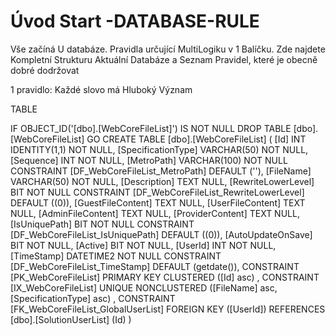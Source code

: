 ﻿# Úvod   Start -DATABASE-RULE  

Vše začíná U databáze. 
Pravidla určující MultiLogiku v 1 Balíčku.
Zde najdete Kompletní Strukturu Aktuální Databáze
a Seznam Pravidel, které je obecně dobré dodržovat

1 pravidlo: Každé slovo má Hluboký Význam

TABLE


 IF OBJECT_ID('[dbo].[WebCoreFileList]') IS NOT NULL 
 DROP TABLE [dbo].[WebCoreFileList] 
 GO
 CREATE TABLE [dbo].[WebCoreFileList] ( 
 [Id]                 INT              IDENTITY(1,1)          NOT NULL,
 [SpecificationType]  VARCHAR(50)                             NOT NULL,
 [Sequence]           INT                                     NOT NULL,
 [MetroPath]          VARCHAR(100)                            NOT NULL  CONSTRAINT [DF_WebCoreFileList_MetroPath] DEFAULT (''),
 [FileName]           VARCHAR(50)                             NOT NULL,
 [Description]        TEXT                                        NULL,
 [RewriteLowerLevel]  BIT                                     NOT NULL  CONSTRAINT [DF_WebCoreFileList_RewriteLowerLevel] DEFAULT ((0)),
 [GuestFileContent]   TEXT                                        NULL,
 [UserFileContent]    TEXT                                        NULL,
 [AdminFileContent]   TEXT                                        NULL,
 [ProviderContent]    TEXT                                        NULL,
 [IsUniquePath]       BIT                                     NOT NULL  CONSTRAINT [DF_WebCoreFileList_IsUniquePath] DEFAULT ((0)),
 [AutoUpdateOnSave]   BIT                                     NOT NULL,
 [Active]             BIT                                     NOT NULL,
 [UserId]             INT                                     NOT NULL,
 [TimeStamp]          DATETIME2                               NOT NULL  CONSTRAINT [DF_WebCoreFileList_TimeStamp] DEFAULT (getdate()),
 CONSTRAINT   [PK_WebCoreFileList]  PRIMARY KEY CLUSTERED    ([Id] asc) ,
 CONSTRAINT   [IX_WebCoreFileList]  UNIQUE      NONCLUSTERED ([FileName] asc, [SpecificationType] asc) ,
 CONSTRAINT [FK_WebCoreFileList_GlobalUserList] FOREIGN KEY ([UserId]) REFERENCES [dbo].[SolutionUserList] (Id) )
 
 